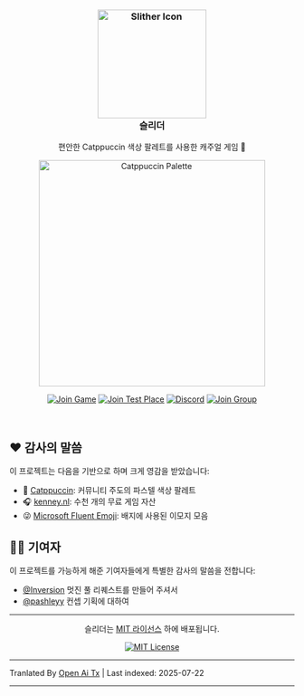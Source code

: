 <h3 align="center">
    <img src="https://raw.githubusercontent.com/littensy/slither/main/assets/marketing/github_logo.png" alt="Slither Icon" width="192" />
    <br />
    슬리더
</h3>

<p align="center">
    편안한 Catppuccin 색상 팔레트를 사용한 캐주얼 게임 🎨
</p>

<p align="center">
    <img src="https://raw.githubusercontent.com/catppuccin/catppuccin/main/assets/palette/macchiato.png" alt="Catppuccin Palette" width="400" />
</p>

<div align="center">

[![Join Game](https://img.shields.io/badge/dynamic/json?url=https%3A%2F%2Fgames.roblox.com%2Fv1%2Fgames%3FuniverseIds%3D4902171678&query=%24.data.0.visits&style=for-the-badge&logo=roblox&logoColor=d9e0ee&label=plays&labelColor=302d41&color=aee8d6&cacheSeconds=1
)](https://www.roblox.com/games/14162747150)
[![Join Test Place](https://img.shields.io/badge/test-canary-f0c6c6?style=for-the-badge&logo=devdotto&logoColor=d9e0ee&labelColor=302d41)](https://www.roblox.com/games/14162328419)
[![Discord](https://img.shields.io/discord/1062844485282836522?style=for-the-badge&logo=discord&logoColor=d9e0ee&label=chat&labelColor=302d41&color=b7bdf8)](https://discord.gg/tyjBaP44sK)
[![Join Group](https://img.shields.io/badge/group-litten's_games-c7aee8?style=for-the-badge&logo=roblox&logoColor=d9e0ee&labelColor=302d41)](https://www.roblox.com/groups/4918739)

</div>

&nbsp;

## ❤️ 감사의 말씀

이 프로젝트는 다음을 기반으로 하며 크게 영감을 받았습니다:

-   🎨 [Catppuccin](https://catppuccin.com): 커뮤니티 주도의 파스텔 색상 팔레트
-   🎧 [kenney.nl](https://kenney.nl): 수천 개의 무료 게임 자산
-   😜 [Microsoft Fluent Emoji](https://github.com/microsoft/fluentui-emoji): 배지에 사용된 이모지 모음

## 🧑‍💻 기여자

이 프로젝트를 가능하게 해준 기여자들에게 특별한 감사의 말씀을 전합니다:

-   [@Inversion](https://github.com/neoinversion) 멋진 풀 리퀘스트를 만들어 주셔서
-   [@pashleyy](https://github.com/passhley) 컨셉 기획에 대하여

---

<p align="center">
슬리더는 <a href="LICENSE.md">MIT 라이선스</a> 하에 배포됩니다.
</p>

<div align="center">

[![MIT License](https://img.shields.io/badge/license-mit-f4dbd6?style=for-the-badge&labelColor=302d41)](LICENSE.md)

</div>


---

Tranlated By [Open Ai Tx](https://github.com/OpenAiTx/OpenAiTx) | Last indexed: 2025-07-22

---